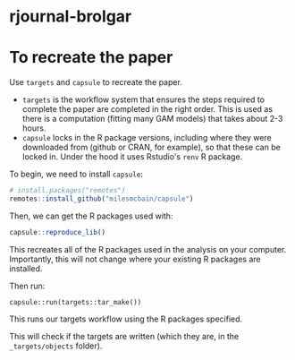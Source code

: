 
# rjournal-brolgar

<!-- badges: start -->
<!-- badges: end -->


# To recreate the paper

Use `targets` and `capsule` to recreate the paper.

- `targets` is the workflow system that ensures the steps required to complete the paper are completed in the right order. This is used as there is a computation (fitting many GAM models) that takes about 2-3 hours. 
- `capsule` locks in the R package versions, including where they were downloaded from (github or CRAN, for example), so that these can be locked in. Under the hood it uses Rstudio's `renv` R package.

To begin, we need to install `capsule`:

```r
# install.packages("remotes")
remotes::install_github("milesmcbain/capsule")
```

Then, we can get the R packages used with:

```r
capsule::reproduce_lib()
```

This recreates all of the R packages used in the analysis on your computer. Importantly, this will not change where your existing R packages are installed.

Then run:

```{r example, eval = FALSE}
capsule::run(targets::tar_make())
```

This runs our targets workflow using the R packages specified.

This will check if the targets are written (which they are, in the `_targets/objects` folder).